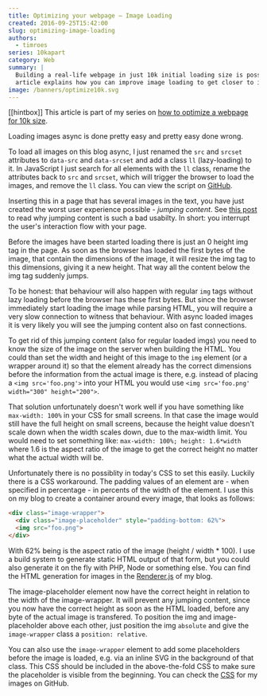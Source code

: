```yaml
---
title: Optimizing your webpage — Image Loading
created: 2016-09-25T15:42:00
slug: optimizing-image-loading
authors:
  - timroes
series: 10kapart
category: Web
summary: |
  Building a real-life webpage in just 10k initial loading size is possible and this
  article explains how you can improve image loading to get closer to it.
image: /banners/optimize10k.svg
---
```


[[hintbox]] This article is part of my series on [how to optimize a webpage for 10k size](post:optimizing-for-10k).

Loading images async is done pretty easy and pretty easy done wrong.

To load all images on this blog async, I just renamed the `src` and `srcset` attributes to `data-src`
and `data-srcset` and add a class `ll` (lazy-loading) to it. In JavaScript
I just search for all elements with the `ll` class, rename the attributes
back to `src` and `srcset`, which will trigger the browser to load the images, and
remove the `ll` class. You can view the script on [GitHub](https://github.com/timroes/www.timroes.de/blob/master/src/scripts/lazyload.js).

Inserting this in a page that has several images in the text, you have just created
the worst user experience possible - *jumping content*. See [this post](post:optimizing-for-10k)
to read why jumping content is such a bad usabilty. In short: you interrupt the
user's interaction flow with your page.

Before the images have been started loading there is just an 0 height img tag in the
page. As soon as the browser has loaded the first bytes of the image, that contain
the dimensions of the image, it will resize the img tag to this dimensions, giving
it a new height. That way all the content below the img tag suddenly jumps.

To be honest: that behaviour will also happen with regular `img` tags without lazy
loading before the browser has these first bytes. But since the browser immediately
start loading the image while parsing HTML, you will require a very slow connection
to witness that behaviour. With async loaded images it is very likely you will see
the jumping content also on fast connections.

To get rid of this jumping content (also for regular loaded imgs) you need to know
the size of the image on the server when building the HTML. You could than set the
width and height of this image to the `img` element (or a wrapper around it) so that
the element already has the correct dimensions before the information from the actual
image is there, e.g. instead of placing a `<img src='foo.png'>` into your HTML
you would use `<img src='foo.png' width="300" height="200">`.

That solution unfortunately doesn't work well if you have something like
`max-width: 100%` in your CSS for small screens. In that case the image would
still have the full height on small screens, because the height value doesn't scale down
when the width scales down, due to the max-width limit. You would need to set
something like: `max-width: 100%; height: 1.6*width` where 1.6 is the aspect ratio
of the image to get the correct height no matter what the actual width will be.

Unfortunately there is no possiblity in today's CSS to set this easily. Luckily there is
a CSS workaround. The padding values of an element are - when specified in percentage - in
percents of the width of the element. I use this on my blog to create a container
around every image, that looks as follows:

```html
<div class="image-wrapper">
  <div class="image-placeholder" style="padding-bottom: 62%">
  <img src="foo.png">
</div>
```

With 62% being is the aspect ratio of the image (height / width * 100). I use a build
system to generate static HTML output of that form, but you could also generate it on the
fly with PHP, Node or something else. You can find the HTML generation for images
in the [Renderer.js](https://github.com/timroes/www.timroes.de/blob/master/gulp/rendering/Renderer.js#L159)
of my blog.

The image-placeholder element now have the correct
height in relation to the width of the image-wrapper. It will prevent any jumping content,
since you now have the correct height as soon as the HTML loaded, before any byte of the actual
image is transfered. To position the img and image-placeholder above each other, just position
the img `absolute` and give the `image-wrapper` class a `position: relative`.

You can also use the `image-wrapper` element to add some placeholders before the image
is loaded, e.g. via an inline SVG in the background of that class. This CSS should
be included in the above-the-fold CSS to make sure the placeholder is visible from
the beginning. You can check the [CSS](https://github.com/timroes/www.timroes.de/blob/721b486d8d2cbc6a6a1530d7fc8b4b7d5c8f689e/src/styles/atf/_content.less#L96)
for my images on GitHub.
